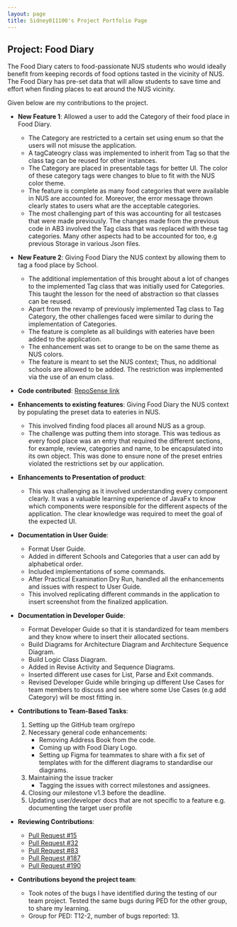 ```yaml
---
layout: page
title: Sidney011100's Project Portfolio Page
---
```


## Project: Food Diary 
The Food Diary caters to food-passionate NUS students who would ideally benefit from keeping records of food options 
tasted in the vicinity of NUS. The Food Diary has pre-set data that will allow students to save time and effort when 
finding places to eat around the NUS vicinity.

Given below are my contributions to the project.

* **New Feature 1**: Allowed a user to add the Category of their food place in Food Diary.
    * The Category are restricted to a certain set using enum so that the users will not misuse the application.
    * A tagCateogry class was implemented to inherit from Tag so that the class tag can be reused for other instances.
    * The Category are placed in presentable tags for better UI. The color of these category tags were
      changes to blue to fit with the NUS color theme.
    * The feature is complete as many food categories that were available in NUS are accounted for. 
      Moreover, the error message thrown clearly states to users what are the acceptable categories.
    * The most challenging part of this was accounting for all testcases that were made previously. 
      The changes made from the previous code in AB3 involved the Tag class that was replaced with these tag categories. 
      Many other aspects had to be accounted for too, e.g previous Storage in various Json files.

      
* **New Feature 2**: Giving Food Diary the NUS context by allowing them to tag a food place by School.
  * The additional implementation of this brought about a lot of changes to the implemented Tag class
    that was initially used for Categories. 
    This taught the lesson for the need of abstraction so that classes can be reused.
  * Apart from the revamp of previously implemented Tag class to Tag Category,
    the other challenges faced were similar to during the implementation of Categories.
  * The feature is complete as all buildings with eateries have been added to the application.
  * The enhancement was set to orange to be on the same theme as NUS colors.
  * The feature is meant to set the NUS context; Thus, no additional schools are allowed to be added.
    The restriction was implemented via the use of an enum class.


* **Code contributed**: [RepoSense link](https://nus-cs2103-ay2021s2.github.io/tp-dashboard/#breakdown=true&search=sidney011100 )
 

* **Enhancements to existing features**: Giving Food Diary the NUS context by populating the preset data to eateries in NUS.
    * This involved finding food places all around NUS as a group. 
    * The challenge was putting them into storage. This was tedious as every food place was an entry that 
      required the different sections, for example, review, categories and name, to be encapsulated into its own object.
      This was done to ensure none of the preset entries violated the restrictions set by our application.


* **Enhancements to Presentation of product**:
    * This was challenging as it involved understanding every component clearly. It was a valuable learning 
      experience of JavaFx to know which components were responsible for the different aspects of the application.
      The clear knowledge was required to meet the goal of the expected UI.


* **Documentation in User Guide**:
    * Format User Guide.
    * Added in different Schools and Categories that a user can add by alphabetical order.
    * Included implementations of some commands.
    * After Practical Examination Dry Run, handled all the enhancements and issues with respect to User Guide.
    * This involved replicating different commands in the application to insert screenshot from the finalized application.


* **Documentation in Developer Guide**:
    * Format Developer Guide so that it is standardized for team members and they know where to insert their allocated sections.
    * Build Diagrams for Architecture Diagram and Architecture Sequence Diagram.
    * Build Logic Class Diagram.
    * Added in Revise Activity and Sequence Diagrams.
    * Inserted different use cases for List, Parse and Exit commands.
    * Revised Developer Guide while bringing up different Use Cases for team members to discuss and see where some Use Cases (e.g add Category) will be most fitting in.


* **Contributions to Team-Based Tasks**:
    1.	Setting up the GitHub team org/repo
    2.	Necessary general code enhancements:
          * Removing Address Book from the code.
          * Coming up with Food Diary Logo.
          * Setting up Figma for teammates to share with a fix set of templates with for the different diagrams to standardise our diagrams.
    3.	Maintaining the issue tracker
        -	Tagging the issues with correct milestones and assignees.
    4.	Closing our milestone v1.3 before the deadline.
    5.	Updating user/developer docs that are not specific to a feature e.g. documenting the target user profile

  
* **Reviewing Contributions**: 
  * [Pull Request #15](https://github.com/AY2021S2-CS2103-T14-2/tp/pull/15)
  * [Pull Request #32](https://github.com/AY2021S2-CS2103-T14-2/tp/pull/32)
  * [Pull Request #83](https://github.com/AY2021S2-CS2103-T14-2/tp/pull/83)
  * [Pull Request #187](https://github.com/AY2021S2-CS2103-T14-2/tp/pull/186)
  * [Pull Request #190](https://github.com/AY2021S2-CS2103-T14-2/tp/pull/190)


* **Contributions beyond the project team**:    
  * Took notes of the bugs I have identified during the testing of our team project. Tested the same bugs during PED for the other group, to share my learning.
  * Group for PED: T12-2, number of bugs reported: 13.

